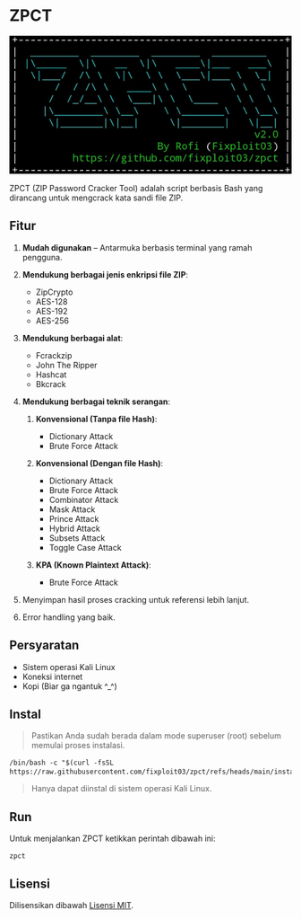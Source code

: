 # ZPCT

![](https://github.com/fixploit03/zpct/blob/main/Screenshot_2025-02-02-14-25-54-409_tech.ula-edit.jpg)

ZPCT (ZIP Password Cracker Tool) adalah script berbasis Bash yang dirancang untuk mengcrack kata sandi file ZIP.

## Fitur

1. **Mudah digunakan** – Antarmuka berbasis terminal yang ramah pengguna.
2. **Mendukung berbagai jenis enkripsi file ZIP**:

    - ZipCrypto
    - AES-128
    - AES-192
    - AES-256

3. **Mendukung berbagai alat**:

    - Fcrackzip
    - John The Ripper
    - Hashcat
    - Bkcrack

4. **Mendukung berbagai teknik serangan**:

    1. **Konvensional (Tanpa file Hash)**:

       - Dictionary Attack
       - Brute Force Attack
         
    2. **Konvensional (Dengan file Hash)**:
   
       - Dictionary Attack
       - Brute Force Attack
       - Combinator Attack
       - Mask Attack
       - Prince Attack
       - Hybrid Attack
       - Subsets Attack
       - Toggle Case Attack
         
    3. **KPA (Known Plaintext Attack)**:
       
       - Brute Force Attack

5. Menyimpan hasil proses cracking untuk referensi lebih lanjut.
6. Error handling yang baik.

## Persyaratan

- Sistem operasi Kali Linux
- Koneksi internet
- Kopi (Biar ga ngantuk ^_^)
  
## Instal

> Pastikan Anda sudah berada dalam mode superuser (root) sebelum memulai proses instalasi.

```
/bin/bash -c "$(curl -fsSL https://raw.githubusercontent.com/fixploit03/zpct/refs/heads/main/instal.sh)"
```

> Hanya dapat diinstal di sistem operasi Kali Linux.

## Run

Untuk menjalankan ZPCT ketikkan perintah dibawah ini:

```
zpct
```

## Lisensi

Dilisensikan dibawah [Lisensi MIT]().
